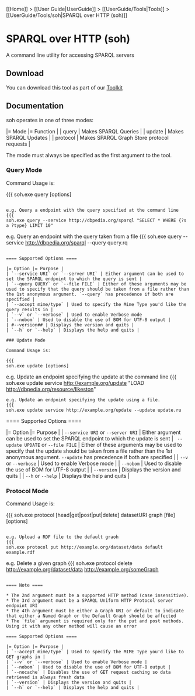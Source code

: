 [[Home]] > [[User Guide|UserGuide]] > [[UserGuide/Tools|Tools]] > [[UserGuide/Tools/soh|SPARQL over HTTP (soh)]]

# SPARQL over HTTP (soh) 

A command line utility for accessing SPARQL servers

## Download 

You can download this tool as part of our [Toolkit](http://www.dotnetrdf.org?content.asp?pageID=Download%20dotNetRDF%20Toolkit%20for%20Windows)

## Documentation 

soh operates in one of three modes:

|= Mode |= Function |
| query | Makes SPARQL Queries |
| update | Makes SPARQL Updates |
| protocol | Makes SPARQL Graph Store protocol requests |

The mode must always be specified as the first argument to the tool.

### Query Mode 

Command Usage is:

{{{
soh.exe query [options]
```

e.g. Query a endpoint with the query specified at the command line 
{{{
soh.exe query --service http://dbpedia.org/sparql "SELECT * WHERE {?s a ?type} LIMIT 10"
```
e.g. Query an endpoint with the query taken from a file
{{{
soh.exe query --service http://dbpedia.org/sparql --query query.rq
```

==== Supported Options ====

|= Option |= Purpose |
| `--service URI` or `--server URI` | Either argument can be used to set the SPARQL endpoint to which the query is sent |
| `--query QUERY` or `--file FILE` | Either of these arguments may be used to specify that the query should be taken from a file rather than the 1st anonymous argument. `--query` has precedence if both are specified |
| `--accept mime/type` | Used to specify the Mime Type you'd like the query results in |
| `--v` or `--verbose` | Used to enable Verbose mode
| `--nobom` | Used to disable the use of BOM for UTF-8 output |
| #--version## | Displays the version and quits |
| `--h` or `--help` | Displays the help and quits |

### Update Mode 

Command Usage is:

{{{
soh.exe update [options]
```

e.g. Update an endpoint specifying the update at the command line
{{{
soh.exe update service http://example.org/update "LOAD <http://dbpedia.org/resource/Ilkeston>"
```
e.g. Update an endpoint specifying the update using a file.
{{{
soh.exe update service http://example.org/update --update update.ru
```

==== Supported Options ====

|= Option |= Purpose |
| `--service URI` or `--server URI` | Either argument can be used to set the SPARQL endpoint to which the update is sent |
` --update UPDATE` or `--file FILE` | Either of these arguments may be used to specify that the update should be taken from a file rather than the 1st anonymous argument. `--update` has precedence if both are specified |
| `--v` or `--verbose` | Used to enable Verbose mode |
| `--nobom` | Used to disable the use of BOM for UTF-8 output |
| `--version` | Displays the version and quits |
| `--h` or `--help` | Displays the help and quits |

### Protocol Mode 

Command Usage is:

{{{
soh.exe protocol [head|get|post|put|delete] datasetURI graph [file] [options]
```

e.g. Upload a RDF file to the default graoh
{{{
soh.exe protocol put http://example.org/dataset/data default example.rdf
```

e.g. Delete a given graph
{{{
soh.exe protocol delete http://example.org/dataset/data http://example.org/someGraph
```

==== Note ====

* The 2nd argument must be a supported HTTP method (case insensitive).
* The 3rd argument must be a SPARQL Uniform HTTP Protocol server endpoint URI
* The 4th argument must be either a Graph URI or default to indicate that either a Named Graph or the Default Graph should be affected
* The `file` argument is required only for the put and post methods. Using it with any other method will cause an error

==== Supported Options ====

|= Option |= Purpose |
| `--accept mime/type` | Used to specify the MIME Type you'd like to GET graphs in |
| `--v` or `--verbose` | Used to enable Verbose mode |
| `--nobom` | Used to disable the use of BOM for UTF-8 output |
| `--nocache` | Disables the use of GET request caching so data retrieved is always fresh data
| `--version` | Displays the version and quits |
| `--h` or `--help` | Displays the help and quits |